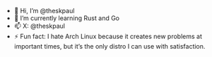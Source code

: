 - 👋 Hi, I’m @theskpaul
- 🌱 I’m currently learning Rust and Go
- 📫 X: @theskpaul
- ⚡ Fun fact: I hate Arch Linux because it creates new problems at important times, but it’s the only distro I can use with satisfaction.

<!---
theskpaul/theskpaul is a ✨ special ✨ repository because its `README.md` (this file) appears on your GitHub profile.
You can click the Preview link to take a look at your changes.
--->
